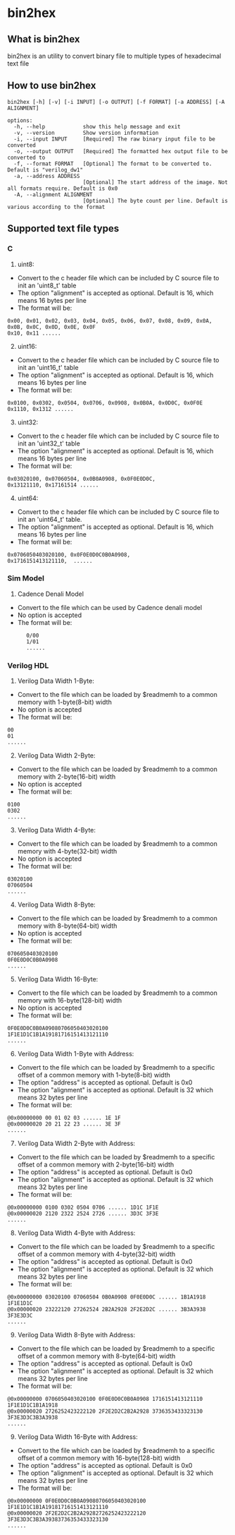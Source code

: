# bin2hex

## What is bin2hex

bin2hex is an utility to convert binary file to multiple types of hexadecimal text file

## How to use bin2hex

```
bin2hex [-h] [-v] [-i INPUT] [-o OUTPUT] [-f FORMAT] [-a ADDRESS] [-A ALIGNMENT]

options:
  -h, --help            show this help message and exit
  -v, --version         Show version information
  -i, --input INPUT     [Required] The raw binary input file to be converted
  -o, --output OUTPUT   [Required] The formatted hex output file to be converted to
  -f, --format FORMAT   [Optional] The format to be converted to. Default is "verilog_dw1"
  -a, --address ADDRESS
                        [Optional] The start address of the image. Not all formats require. Default is 0x0
  -A, --alignment ALIGNMENT
                        [Optional] The byte count per line. Default is various according to the format
```

## Supported text file types

### C
1. uint8:
- Convert to the c header file which can be included by C source file to init an 'uint8_t' table
- The option "alignment" is accepted as optional. Default is 16, which means 16 bytes per line
- The format will be:
```
0x00, 0x01, 0x02, 0x03, 0x04, 0x05, 0x06, 0x07, 0x08, 0x09, 0x0A, 0x0B, 0x0C, 0x0D, 0x0E, 0x0F
0x10, 0x11 ......
```
2. uint16:
- Convert to the c header file which can be included by C source file to init an 'uint16_t' table
- The option "alignment" is accepted as optional. Default is 16, which means 16 bytes per line
- The format will be:
```
0x0100, 0x0302, 0x0504, 0x0706, 0x0908, 0x0B0A, 0x0D0C, 0x0F0E
0x1110, 0x1312 ......
```
3. uint32:
- Convert to the c header file which can be included by C source file to init an 'uint32_t' table
- The option "alignment" is accepted as optional. Default is 16, which means 16 bytes per line
- The format will be:
```
0x03020100, 0x07060504, 0x0B0A0908, 0x0F0E0D0C,
0x13121110, 0x17161514 ......
```
4. uint64:
- Convert to the c header file which can be included by C source file to init an 'uint64_t' table.
- The option "alignment" is accepted as optional. Default is 16, which means 16 bytes per line
- The format will be:
```
0x0706050403020100, 0x0F0E0D0C0B0A0908,
0x1716151413121110,  ......
```
### Sim Model
1. Cadence Denali Model
- Convert to the file which can be used by Cadence denali model
- No option is accepted
- The format will be:
```
      0/00
      1/01
      ......
```

### Verilog HDL
1. Verilog Data Width 1-Byte:
- Convert to the file which can be loaded by $readmemh to a common memory with 1-byte(8-bit) width
- No option is accepted
- The format will be:
```
00
01
......
```

2. Verilog Data Width 2-Byte:
- Convert to the file which can be loaded by $readmemh to a common memory with 2-byte(16-bit) width
- No option is accepted
- The format will be:
```
0100
0302
......
```

3. Verilog Data Width 4-Byte:
- Convert to the file which can be loaded by $readmemh to a common memory with 4-byte(32-bit) width
- No option is accepted
- The format will be:
```
03020100
07060504
......
```

4. Verilog Data Width 8-Byte:
- Convert to the file which can be loaded by $readmemh to a common memory with 8-byte(64-bit) width
- No option is accepted
- The format will be:
```
0706050403020100
0F0E0D0C0B0A0908
......
```

5. Verilog Data Width 16-Byte:
- Convert to the file which can be loaded by $readmemh to a common memory with 16-byte(128-bit) width
- No option is accepted
- The format will be:
```
0F0E0D0C0B0A09080706050403020100
1F1E1D1C1B1A19181716151413121110
......
```

6. Verilog Data Width 1-Byte with Address:
- Convert to the file which can be loaded by $readmemh to a specific offset of a common memory with 1-byte(8-bit) width
- The option "address" is accepted as optional. Default is 0x0
- The option "alignment" is accepted as optional. Default is 32 which means 32 bytes per line
- The format will be:
```
@0x00000000 00 01 02 03 ...... 1E 1F
@0x00000020 20 21 22 23 ...... 3E 3F
......
```

7. Verilog Data Width 2-Byte with Address:
- Convert to the file which can be loaded by $readmemh to a specific offset of a common memory with 2-byte(16-bit) width
- The option "address" is accepted as optional. Default is 0x0
- The option "alignment" is accepted as optional. Default is 32 which means 32 bytes per line
- The format will be:
```
@0x00000000 0100 0302 0504 0706 ...... 1D1C 1F1E
@0x00000020 2120 2322 2524 2726 ...... 3D3C 3F3E
......
```

8. Verilog Data Width 4-Byte with Address:
- Convert to the file which can be loaded by $readmemh to a specific offset of a common memory with 4-byte(32-bit) width
- The option "address" is accepted as optional. Default is 0x0
- The option "alignment" is accepted as optional. Default is 32 which means 32 bytes per line
- The format will be:
```
@0x00000000 03020100 07060504 0B0A0908 0F0E0D0C ...... 1B1A1918 1F1E1D1C
@0x00000020 23222120 27262524 2B2A2928 2F2E2D2C ...... 3B3A3938 3F3E3D3C
......
```

9. Verilog Data Width 8-Byte with Address:
- Convert to the file which can be loaded by $readmemh to a specific offset of a common memory with 8-byte(64-bit) width
- The option "address" is accepted as optional. Default is 0x0
- The option "alignment" is accepted as optional. Default is 32 which means 32 bytes per line
- The format will be:
```
@0x00000000 0706050403020100 0F0E0D0C0B0A0908 1716151413121110 1F1E1D1C1B1A1918
@0x00000020 2726252423222120 2F2E2D2C2B2A2928 3736353433323130 3F3E3D3C3B3A3938
......
```

9. Verilog Data Width 16-Byte with Address:
- Convert to the file which can be loaded by $readmemh to a specific offset of a common memory with 16-byte(128-bit) width
- The option "address" is accepted as optional. Default is 0x0
- The option "alignment" is accepted as optional. Default is 32 which means 32 bytes per line
- The format will be:
```
@0x00000000 0F0E0D0C0B0A09080706050403020100 1F1E1D1C1B1A19181716151413121110
@0x00000020 2F2E2D2C2B2A29282726252423222120 3F3E3D3C3B3A39383736353433323130
......
```
